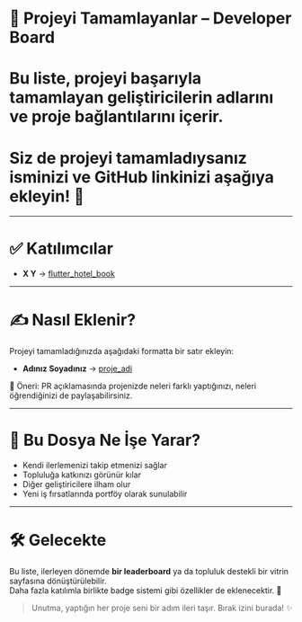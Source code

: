 # 🏁 Projeyi Tamamlayanlar – Developer Board

# Bu liste, projeyi başarıyla tamamlayan geliştiricilerin adlarını ve proje bağlantılarını içerir.
# Siz de projeyi tamamladıysanız isminizi ve GitHub linkinizi aşağıya ekleyin! 💪

---

# ✅ Katılımcılar

- **X Y** → [flutter_hotel_book](https://github.com/flutter_hotel_book)

---

# ✍️ Nasıl Eklenir?

Projeyi tamamladığınızda aşağıdaki formatta bir satır ekleyin:

- **Adınız Soyadınız** → [proje_adi](https://github.com/kullanici/proje_adi)

🧠 Öneri: PR açıklamasında projenizde neleri farklı yaptığınızı, neleri öğrendiğinizi de paylaşabilirsiniz.

---

# 🧩 Bu Dosya Ne İşe Yarar?

- Kendi ilerlemenizi takip etmenizi sağlar  
- Topluluğa katkınızı görünür kılar  
- Diğer geliştiricilere ilham olur  
- Yeni iş fırsatlarında portföy olarak sunulabilir  

---

# 🛠️ Gelecekte

Bu liste, ilerleyen dönemde **bir leaderboard** ya da topluluk destekli bir vitrin sayfasına dönüştürülebilir.  
Daha fazla katılımla birlikte badge sistemi gibi özellikler de eklenecektir. 🚀

> Unutma, yaptığın her proje seni bir adım ileri taşır. Bırak izini burada! ✨
